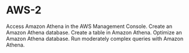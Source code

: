 # AWS-2
Access Amazon Athena in the AWS Management Console. 
Create an Amazon Athena database.
Create a table in Amazon Athena.
Optimize an Amazon Athena database.
Run moderately complex queries with Amazon Athena.
